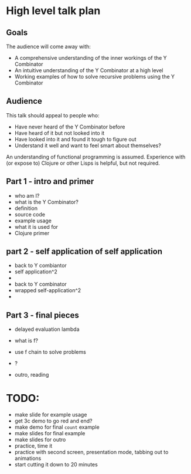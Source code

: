 # High level talk plan

## Goals

The audience will come away with:

- A comprehensive understanding of the inner workings of the Y Combinator
- An intuitive understanding of the Y Combinator at a high level
- Working examples of how to solve recursive problems using the Y Combinator

## Audience

This talk should appeal to people who:

- Have never heard of the Y Combinator before
- Have heard of it but not looked into it
- Have looked into it and found it tough to figure out
- Understand it well and want to feel smart about themselves?

An understanding of functional programming is assumed. Experience with (or expose to) Clojure or other Lisps is helpful, but not required.


## Part 1 - intro and primer

- who am I?
- what is the Y Combinator?
- definition
- source code
- example usage
- what it is used for
- Clojure primer

## part 2 - self application of self application

- back to Y combiantor
- self application^2
- <animation>
- back to Y combinator
- wrapped self-application^2
- <animation>

## Part 3 - final pieces

- delayed evaluation lambda

- what is f?
- use f chain to solve problems
- <animation>?
- outro, reading


# TODO:

- make slide for example usage
- get 3c demo to go red and end?
- make demo for final `count` example
- make slides for final example
- make slides for outro
- practice, time it
- practice with second screen, presentation mode, tabbing out to animations
- start cutting it down to 20 minutes
